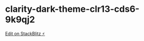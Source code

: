 # clarity-dark-theme-clr13-cds6-9k9qj2

[Edit on StackBlitz ⚡️](https://stackblitz.com/edit/clarity-dark-theme-clr13-cds6-9k9qj2)
